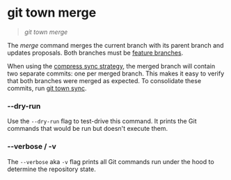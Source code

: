 # git town merge

> _git town merge_

The _merge_ command merges the current branch with its parent branch and updates
proposals. Both branches must be
[feature branches](../branch-types.md#feature-branches).

When using the
[compress sync strategy](../preferences/sync-feature-strategy.md#compress), the
merged branch will contain two separate commits: one per merged branch. This
makes it easy to verify that both branches were merged as expected. To
consolidate these commits, run [git town sync](sync.md).

### --dry-run

Use the `--dry-run` flag to test-drive this command. It prints the Git commands
that would be run but doesn't execute them.

### --verbose / -v

The `--verbose` aka `-v` flag prints all Git commands run under the hood to
determine the repository state.
